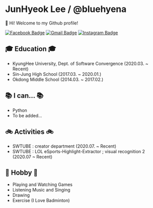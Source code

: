 <!--
### Hi there 👋


**bluehyena/bluehyena** is a ✨ _special_ ✨ repository because its `README.md` (this file) appears on your GitHub profile.

Here are some ideas to get you started:

- 🔭 I’m currently working on ...
- 🌱 I’m currently learning ...
- 👯 I’m looking to collaborate on ...
- 🤔 I’m looking for help with ...
- 💬 Ask me about ...
- 📫 How to reach me: ...
- 😄 Pronouns: ...
- ⚡ Fun fact: ...
-->

# JunHyeok Lee / @bluehyena

👋 Hi! Welcome to my Github profile!

[![Facebook Badge](https://img.shields.io/badge/-Facebook-1877f2?style=flat-square&logo=facebook&logoColor=white&link=https://www.facebook.com/profile.php?id=100007411215380)](https://www.facebook.com/profile.php?id=100007411215380)
[![Gmail Badge](https://img.shields.io/badge/-Gmail-d14836?style=flat-square&logo=Gmail&logoColor=white&link=mailto:bluehyena123@khu.ac.kr)](mailto:bluehyena123@khu.ac.kr)
[![Instagram Badge](https://img.shields.io/badge/-Instagram-a877f2?style=flat-square&logo=Instagram&logoColor=white&link=https://www.instagram.com/bluehyena_/)](https://www.instagram.com/bluehyena_/)

## 🎓 Education 🎓
 - KyungHee University, Dept. of Software Convergence (2020.03. ~ Recent)
 - Sin-Jung High School (2017.03. ~ 2020.01.)
 - Okdong Middle School (2014.03. ~ 2017.02.)
  
## 📚 I can... 📚
 - Python
 - To be added...
 
## 🚲 Activities 🚲
 - SWTUBE : creator department (2020.07. ~ Recent)
 - SWTUBE : LOL eSports-Highlight-Extractor ; visual recognition 2 (2020.07 ~ Recent) 

## 📌 Hobby 📌
 - Playing and Watching Games
 - Listening Music and Singing
 - Drawing
 - Exercise (I Love Badminton)
